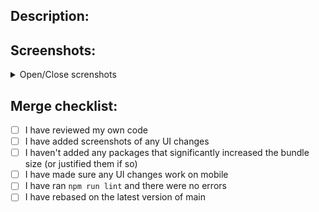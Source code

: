 ## Description:

<!-- Add description of what your PR does here -->

## Screenshots:

<details>
<summary>Open/Close screnshots</summary>

<!-- Add screenshots (if needed) here -->

</details>

## Merge checklist:

-   [ ] I have reviewed my own code
-   [ ] I have added screenshots of any UI changes
-   [ ] I haven't added any packages that significantly increased the
        bundle size (or justified them if so)
-   [ ] I have made sure any UI changes work on mobile
-   [ ] I have ran `npm run lint` and there were no errors
-   [ ] I have rebased on the latest version of main
